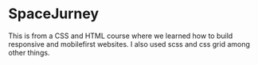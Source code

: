 # SpaceJurney

This is from a CSS and HTML course where we learned how to build responsive and mobilefirst websites. I also used scss and  css grid among other things. 
